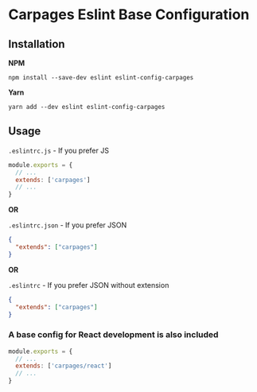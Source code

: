 # Carpages Eslint Base Configuration

## Installation
**NPM**
```shell
npm install --save-dev eslint eslint-config-carpages
```
**Yarn**
```shell
yarn add --dev eslint eslint-config-carpages
```

## Usage
`.eslintrc.js` - If you prefer JS
```js
module.exports = {
  // ...
  extends: ['carpages']
  // ...
}
```

**OR**

`.eslintrc.json` - If you prefer JSON
```json
{
  "extends": ["carpages"]
}
```

**OR**

`.eslintrc` - If you prefer JSON without extension
```json
{
  "extends": ["carpages"]
}
```

### A base config for React development is also included
```js
module.exports = {
  // ...
  extends: ['carpages/react']
  // ...
}
```
